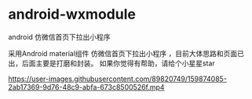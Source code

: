 # android-wxmodule
android 仿微信首页下拉出小程序

采用Android material组件 仿微信首页下拉出小程序 ，目前大体思路和页面已出，后面主要是打磨和封装。
如果你觉得有帮助，请给个小星星star



https://user-images.githubusercontent.com/89820749/159874085-2ab17369-9d76-48c9-abfa-673c8500526f.mp4


